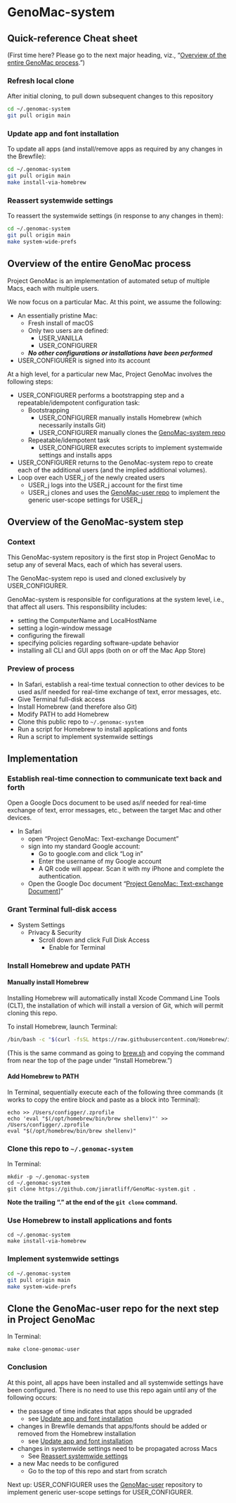 # GenoMac-system
## Quick-reference Cheat sheet
(First time here? Please go to the next major heading, viz., “[Overview of the entire GenoMac process](#overview-of-the-entire-genomac-process).”)

### Refresh local clone
After initial cloning, to pull down subsequent changes to this repository
```bash
cd ~/.genomac-system
git pull origin main
```

### Update app and font installation
To update all apps (and install/remove apps as required by any changes in the Brewfile):
```bash
cd ~/.genomac-system
git pull origin main
make install-via-homebrew
```

### Reassert systemwide settings
To reassert the systemwide settings (in response to any changes in them):
```bash
cd ~/.genomac-system
git pull origin main
make system-wide-prefs
```

## Overview of the entire GenoMac process
Project GenoMac is an implementation of automated setup of multiple Macs, each with multiple users.

We now focus on a particular Mac. At this point, we assume the following:
- An essentially pristine Mac:
  - Fresh install of macOS
  - Only two users are defined:
    - USER_VANILLA
    - USER_CONFIGURER
  - ***No other configurations or installations have been performed***
- USER_CONFIGURER is signed into its account

At a high level, for a particular new Mac, Project GenoMac involves the following steps:
- USER_CONFIGURER performs a bootstrapping step and a repeatable/idempotent configuration task:
  - Bootstrapping
    - USER_CONFIGURER manually installs Homebrew (which necessarily installs Git)
    - USER_CONFIGURER manually clones the [GenoMac-system repo](https://github.com/jimratliff/GenoMac-system)
  - Repeatable/idempotent task
    - USER_CONFIGURER executes scripts to implement systemwide settings and installs apps
- USER_CONFIGURER returns to the GenoMac-system repo to create each of the additional users (and the implied additional volumes).
- Loop over each USER_j of the newly created users
  - USER_j logs into the USER_j account for the first time
  - USER_j clones and uses the [GenoMac-user repo](https://github.com/jimratliff/GenoMac-user) to implement the generic user-scope settings for USER_j

## Overview of the GenoMac-system step
### Context
This GenoMac-system repository is the first stop in Project GenoMac to setup any of several Macs, each of which has several users.

The GenoMac-system repo is used and cloned exclusively by USER_CONFIGURER. 

GenoMac-system is responsible for configurations at the system level, i.e., that affect all users. This responsibility includes:
- setting the ComputerName and LocalHostName
- setting a login-window message
- configuring the firewall
- specifying policies regarding software-update behavior
- installing all CLI and GUI apps (both on or off the Mac App Store)

### Preview of process
- In Safari, establish a real-time textual connection to other devices to be used as/if needed for real-time exchange of text, error messages, etc.
- Give Terminal full-disk access
- Install Homebrew (and therefore also Git)
- Modify PATH to add Homebrew
- Clone this public repo to `~/.genomac-system`
- Run a script for Homebrew to install applications and fonts
- Run a script to implement systemwide settings

## Implementation
### Establish real-time connection to communicate text back and forth
Open a Google Docs document to be used as/if needed for real-time exchange of text, error messages, etc., between the target Mac and other devices.
- In Safari
  - open “Project GenoMac: Text-exchange Document” 
  - sign into my standard Google account:
    - Go to google.com and click “Log in”
    - Enter the username of my Google account
    - A QR code will appear. Scan it with my iPhone and complete the authentication.
  - Open the Google Doc document “[Project GenoMac: Text-exchange Document](https://docs.google.com/document/d/1RCbwjLHPidxRJJcvzILKGwtSkKpDrm8dT1fgJxlUdZ4/edit?usp=sharing)]”

### Grant Terminal full-disk access
- System Settings
  - Privacy & Security
    - Scroll down and click Full Disk Access
      - Enable for Terminal

### Install Homebrew and update PATH
#### Manually install Homebrew
Installing Homebrew will automatically install Xcode Command Line Tools (CLT), the 
installation of which will install a version of Git, which will permit cloning this repo.

To install Homebrew, launch Terminal:
```bash
/bin/bash -c "$(curl -fsSL https://raw.githubusercontent.com/Homebrew/install/HEAD/install.sh)"
```
(This is the same command as going to [brew.sh](https://brew.sh/) and copying the command from near the top of the page under “Install Homebrew.”)
#### Add Homebrew to PATH
In Terminal, sequentially execute each of the following three commands (it works to copy the entire block and paste as a block into Terminal):
```shell
echo >> /Users/configger/.zprofile
echo 'eval "$(/opt/homebrew/bin/brew shellenv)"' >> /Users/configger/.zprofile
eval "$(/opt/homebrew/bin/brew shellenv)"
```

### Clone this repo to `~/.genomac-system`
In Terminal:
```shell
mkdir -p ~/.genomac-system
cd ~/.genomac-system
git clone https://github.com/jimratliff/GenoMac-system.git .
```
**Note the trailing “.” at the end of the `git clone` command.**

### Use Homebrew to install applications and fonts
```shell
cd ~/.genomac-system
make install-via-homebrew
```

### Implement systemwide settings
```bash
cd ~/.genomac-system
git pull origin main
make system-wide-prefs
```

## Clone the GenoMac-user repo for the next step in Project GenoMac
In Terminal:
```shell
make clone-genomac-user
```

### Conclusion
At this point, all apps have been installed and all systemwide settings have been configured. There is no need to use this repo again until any of the following occurs:
- the passage of time indicates that apps should be upgraded
  - see [Update app and font installation](#update-app-and-font-installation)
- changes in Brewfile demands that apps/fonts should be added or removed from the Homebrew installation
  - see [Update app and font installation](#update-app-and-font-installation)
- changes in systemwide settings need to be propagated across Macs
  - See [Reassert systemwide settings](#reassert-systemwide-settings)
- a new Mac needs to be configured
  - Go to the top of this repo and start from scratch


Next up: USER_CONFIGURER uses the [GenoMac-user](https://github.com/jimratliff/GenoMac-user) repository to implement generic user-scope settings for USER_CONFIGURER.
